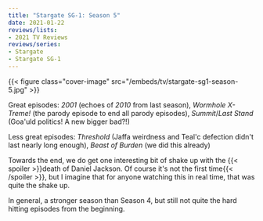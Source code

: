 ```yaml
---
title: "Stargate SG-1: Season 5"
date: 2021-01-22
reviews/lists:
- 2021 TV Reviews
reviews/series:
- Stargate
- Stargate SG-1
---
```

{{< figure class="cover-image" src="/embeds/tv/stargate-sg1-season-5.jpg" >}}

Great episodes: *2001* (echoes of *2010* from last season), *Wormhole X-Treme!* (the parody episode to end all parody episodes), *Summit*/*Last Stand* (Goa'uld politics! A new bigger bad?!)

Less great episodes: *Threshold* (Jaffa weirdness and Teal'c defection didn't last nearly long enough), *Beast of Burden* (we did this already)

Towards the end, we do get one interesting bit of shake up with the {{< spoiler >}}death of Daniel Jackson. Of course it's not the first time{{< /spoiler >}}, but I imagine that for anyone watching this in real time, that was quite the shake up. 

In general, a stronger season than Season 4, but still not quite the hard hitting episodes from the beginning. 